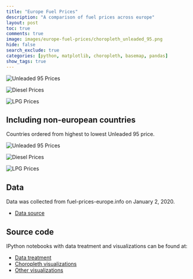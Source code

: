 ```yaml
---
title: "Europe Fuel Prices"
description: "A comparison of fuel prices across europe"
layout: post
toc: true
comments: true
image: images/europe-fuel-prices/choropleth_unleaded_95.png
hide: false
search_exclude: true
categories: [python, matplotlib, choropleth, basemap, pandas]
show_tags: true
---
```




![Unleaded 95 Prices]({{site.baseurl}}/images/europe-fuel-prices/choropleth_unleaded_95.png)

![Diesel Prices]({{site.baseurl}}/images/europe-fuel-prices/choropleth_diesel.png)

![LPG Prices]({{site.baseurl}}/images/europe-fuel-prices/choropleth_lpg.png)


## Including non-european countries

Countries ordered from highest to lowest Unleaded 95 price. 

![Unleaded 95 Prices]({{site.baseurl}}/images/europe-fuel-prices/unleaded_95.png)

![Diesel Prices]({{site.baseurl}}/images/europe-fuel-prices/diesel.png)

![LPG Prices]({{site.baseurl}}/images/europe-fuel-prices/lpg.png)


## Data

Data was collected from fuel-prices-europe.info on January 2, 2020.

- [Data source](http://www.fuel-prices-europe.info/)


## Source code

IPython notebooks with data treatment and visualizations can be found at: 

- [Data treatment](https://github.com/jAniceto/data-viz/blob/master/europe-fuel-prices/data-treatment.ipynb)
- [Choropleth visualizations](https://github.com/jAniceto/data-viz/blob/master/europe-fuel-prices/europe-fuel-prices.ipynb)
- [Other visualizations](https://github.com/jAniceto/data-viz/blob/master/europe-fuel-prices/europe-fuel-prices-2.ipynb)